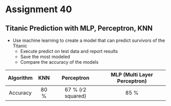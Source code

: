 # Assignment 40
## Titanic Prediction with MLP, Perceptron, KNN
- Use machine learning to create a model that can predict survivors of the Titanic
  - Execute predict on test data and report results
  - Save the most modeled
  - Compare the accuracy of the models

| Algorithm | KNN | Perceptron | MLP (Multi Layer Perceptron) |
| :----:  | :----:  | :----:  | :----: |
| Accuracy  | 80 % | 67 % (r2 squared) | 85 % |
